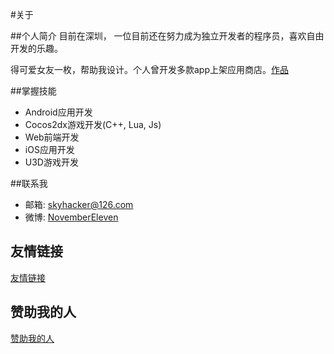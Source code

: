 #关于

##个人简介
目前在深圳，
一位目前还在努力成为独立开发者的程序员，喜欢自由开发的乐趣。

得可爱女友一枚，帮助我设计。个人曾开发多款app上架应用商店。[作品](./projects/index.md)

##掌握技能

- Android应用开发
- Cocos2dx游戏开发(C++, Lua, Js)
- Web前端开发
- iOS应用开发
- U3D游戏开发

##联系我

- 邮箱: skyhacker@126.com
- 微博: [NovemberEleven](http://weibo.com/skyhacker)

## 友情链接
[友情链接](friends.md)

## 赞助我的人

[赞助我的人](donate.md)
